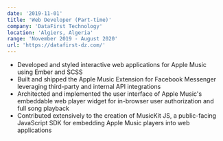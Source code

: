 ```yaml
---
date: '2019-11-01'
title: 'Web Developer (Part-time)'
company: 'DataFirst Technology'
location: 'Algiers, Algeria'
range: 'November 2019 - August 2020'
url: 'https://datafirst-dz.com/'
---
```


- Developed and styled interactive web applications for Apple Music using Ember and SCSS
- Built and shipped the Apple Music Extension for Facebook Messenger leveraging third-party and internal API integrations
- Architected and implemented the user interface of Apple Music's embeddable web player widget for in-browser user authorization and full song playback
- Contributed extensively to the creation of MusicKit JS, a public-facing JavaScript SDK for embedding Apple Music players into web applications

